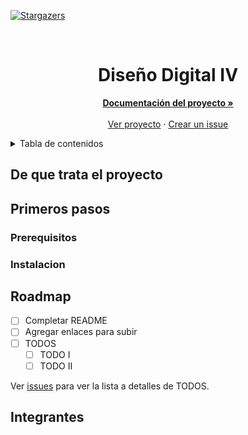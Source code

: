 <div id="top"></div>

<!-- SHIELDS DEL PROYECTO -->
<!-- [![Integrantes][contributors-shield]][contributors-url] -->
[![Stargazers][stars-shield]][stars-url]
<!-- [![Issues][issues-shield]][issues-url]
[![MIT License][license-shield]][license-url] -->

<!-- LOGO TODO -->
<br />
<div align="center">
<!--   <a href="https://github.com/diseno-digital/grupo-A">
    <img src="images/logo.png" alt="Logo" width="80" height="80">
  </a> -->
  <h1 align="center">Diseño Digital IV</h1>

  <p align="center">
    <a href="https://github.com/diseno-digital/grupo-A"><strong>Documentación del proyecto »</strong></a>
    <br />
    <br />
    <a href="https://github.com/diseno-digital/grupo-A">Ver proyecto</a>
    ·
    <a href="https://github.com/diseno-digital/grupo-A/issues">Crear un issue</a>
  </p>
</div>

<!-- TABLA DE CONTENIDOS -->
<details>
  <summary>Tabla de contenidos</summary>
  <ol>
    <li>
      <a href="#de-que-trata-el-proyecto">De que trata el proyecto</a>
    </li>
    <li>
      <a href="#primeros-pasos">Primeros pasos</a>
      <ul>
        <li><a href="#prerequisitos">Prerequisitos</a></li>
        <li><a href="#instalacion">Instalación</a></li>
      </ul>
    </li>
    <li><a href="#roadmap">Roadmap</a></li>
    <li><a href="#integrantes">Integrantes</a></li>
<!--     <li><a href="#licencia">Licencia</a></li>
    <li><a href="#reconocimientos">Reconocimientos</a></li> -->
  </ol>
</details>

<!-- De que trata el proyecto -->
## De que trata el proyecto
<!--  [![Imagen del proyecto][proyecto-imagen]](url) -->

<!-- TODO -->

<!-- <p align="right">(<a href="#top">subir</a>)</p> -->

<!-- Primeros pasos -->
## Primeros pasos

<!-- TODO -->

<!-- Prerequisitos -->
### Prerequisitos

<!-- TODO -->

<!-- Instalación -->
### Instalacion

<!-- TODO -->

<!-- ROADMAP -->
## Roadmap

- [ ] Completar README
- [ ] Agregar enlaces para subir 
- [ ] TODOS
    - [ ] TODO I
    - [ ] TODO II

Ver [issues](https://github.com/diseno-digital/grupo-A/issues) para ver la lista a detalles de TODOS.

<!-- <p align="right">(<a href="#top">subir</a>)</p> -->

<!-- INTEGRANTES -->
## Integrantes


<!-- <p align="right">(<a href="#top">subir</a>)</p> -->

<!-- LICENSE -->
<!-- ## License -->

<!-- Distributed under the MIT License. See `LICENSE.txt` for more information. -->

<!-- <p align="right">(<a href="#top">subir</a>)</p> -->

<!-- RECONOCIMIENTOS -->
<!-- ## Reconocimientos -->

<!-- * [Choose an Open Source License](https://choosealicense.com)
* [Img Shields](https://shields.io)
* [GitHub Pages](https://pages.github.com) -->

<!-- <p align="right">(<a href="#top">subir</a>)</p> -->

<!-- LINKS & IMAGES -->
<!-- [contributors-shield]: https://img.shields.io/github/issues/venturamichel/diseno-digital-grupo-A.svg?style=for-the-badge -->
<!-- [contributors-url]: https://github.com/venturamichel/diseno-digital-grupo-A/graphs/contributors -->
[stars-shield]: https://img.shields.io/github/stars/diseno-digital/grupo-A.svg?style=for-the-badge
[stars-url]: https://github.com/diseno-digital/grupo-A/stargazers
<!-- [issues-shield]: https://img.shields.io/github/issues/diseno-digital/grupo-A.svg?style=for-the-badge -->
<!-- [issues-url]: https://github.com/diseno-digital/grupo-A/issues -->
<!-- [license-shield]: https://img.shields.io/github/license/diseno-digital/grupo-A.svg?style=for-the-badge -->
<!-- [license-url]: https://github.com/diseno-digital/grupo-A/blob/master/LICENSE.txt -->
<!-- [proyecto-imagen]: images/screenshot.png -->

